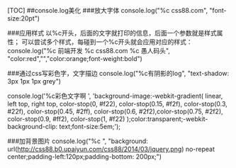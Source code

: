 [TOC]
##console.log美化
###放大字体
console.log("%c css88.com", "font-size:20pt")

###应用样式
以%c开头，后面的文字就打印的信息，后面一个参数就是样式属性；
可以尝试多个样式，每碰到一个%c开头就会应用对应的样式：
console.log("%c 前端开发 %c css88.com %c 愚人码头", "color:red","","color:orange;font-weight:bold")

###通过css写彩色字，文字描边
console.log("%c有阴影的log", "text-shadow: 3px 1px 1px grey")
 
console.log('%c彩色文字啊 ', 'background-image:-webkit-gradient( linear, left top, right top, color-stop(0, #f22), color-stop(0.15, #f2f), color-stop(0.3, #22f), color-stop(0.45, #2ff), color-stop(0.6, #2f2),color-stop(0.75, #2f2), color-stop(0.9, #ff2), color-stop(1, #f22) );color:transparent;-webkit-background-clip: text;font-size:5em;');

###加背景图片
console.log("%c ", "background: url(http://css88.b0.upaiyun.com/css88/2014/03/jquery.png) no-repeat center;padding-left:120px;padding-bottom: 200px;")